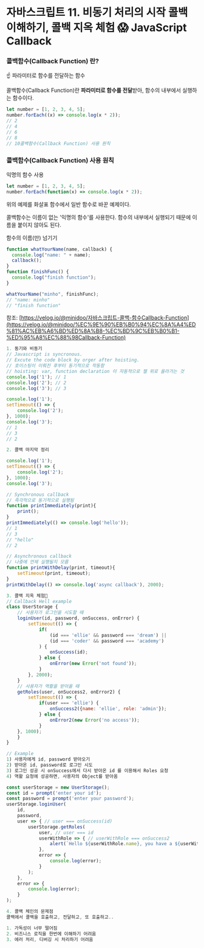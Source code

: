 # 자바스크립트 11. 비동기 처리의 시작 콜백 이해하기, 콜백 지옥 체험 😱 JavaScript Callback

### **콜백함수(Callback Function) 란?**

<aside>
☝ 파라미터로 함수를 전달하는 함수

</aside>

콜백함수(Callback Function)란 **파라미터로 함수를 전달**받아, 함수의 내부에서 실행하는 함수이다.

```jsx
let number = [1, 2, 3, 4, 5];
number.forEach((x) => console.log(x * 2));
// 2
// 4
// 6
// 8
// 10콜백함수(Callback Function) 사용 원칙
```

### **콜백함수(Callback Function) 사용 원칙**

익명의 함수 사용

```jsx
let number = [1, 2, 3, 4, 5];
number.forEach(function(x) => console.log(x * 2));
```

위의 예제를 화살표 함수에서 일반 함수로 바꾼 예제이다.

콜백함수는 이름이 없는 '익명의 함수'를 사용한다. 함수의 내부에서 실행되기 때문에 이름을 붙이지 않아도 된다.

함수의 이름(만) 넘기기

```jsx
function whatYourName(name, callback) {
  console.log("name: " + name);
  callback();
}
function finishFunc() {
  console.log("finish function");
}

whatYourName("minho", finishFunc);
// "name: minho"
// "finish function"
```

참조: [https://velog.io/@minidoo/자바스크립트-콜백-함수Callback-Function](https://velog.io/@minidoo/%EC%9E%90%EB%B0%94%EC%8A%A4%ED%81%AC%EB%A6%BD%ED%8A%B8-%EC%BD%9C%EB%B0%B1-%ED%95%A8%EC%88%98Callback-Function)

```jsx
1. 동기와 비동기
// Javascript is syncronous.
// Excute the code block by orger after hoisting.
// 호이스팅이 이뤄진 후부터 동기적으로 작동함
// hoisting: var, function declaration 이 자동적으로 젤 위로 올라가는 것
console.log('1'); // 1
console.log('2'); // 2
console.log('3'); // 3

console.log('1');
setTimeout(() => {
	console.log('2');
}, 1000);
console.log('3');
// 1
// 3
// 2
```

```jsx
2. 콜백 마지막 정리

console.log('1');
setTimeout(() => {
	console.log('2');
}, 1000);
console.log('3');

// Synchronous callback
// 즉각적으로 동기적으로 실행됨
function printImmediately(print){
	print();
}
printImmediately(() => console.log('hello'));
// 1
// 3
// "hello"
// 2

// Asynchronous callback
// 나중에 언제 실행될지 모름
function printWithDelay(print, timeout){
	setTimeout(print, timeout);
}
printWithDelay(() => console.log('async callback'), 2000);
```

```jsx
3. 콜백 지옥 체험💩
// Callback Hell example
class UserStorage {
	// 사용자가 로그인을 시도할 때
	loginUser(id, password, onSuccess, onError) {
		setTimeout(() => {
			if(
				(id === 'ellie' && password === 'dream') ||
				(id === 'coder' && password === 'academy')
			) {
				onSuccess(id);
			} else {
				onError(new Error('not found'));
			}
		}, 2000);
	}
	// 사용자가 역활을 받아올 때
	getRoles(user, onSuccess2, onError2) {
		setTimeout(() => {
			if(user === 'ellie') {
				onSuccess2({name: 'ellie', role: 'admin'});
			} else {
				onError2(new Error('no access'));
			}
	}, 1000);
	}
}

// Example
1) 사용자에게 id, password 받아오기
2) 받아온 id, password로 로그인 시도
3) 로그인 성공 시 onSuccess에서 다시 받아온 id 를 이용해서 Roles 요청
4) 역활 요청에 성공하면, 사용자의 Object를 받아옴

const userStorage = new UserStorage();
const id = prompt('enter your id');
const password = prompt('enter your password');
userStorage.loginUser(
	id,
	password,
	user => { // user === onSuccess(id)
		userStorage.getRoles(
			user, // user === id
			userWithRole => { // userWithRole === onSuccess2
				alert(`Hello ${userWithRole.name}, you have a ${userWithRole.role} role`)
			},
			error => {
				console.log(error);
			}
		);
	},
	error => {
		console.log(error);
	}
);
```

```jsx
4. 콜백 체인의 문제점
콜백에서 콜백을 호출하고, 전달하고, 또 호출하고..

1. 가독성이 너무 떨어짐
2. 비즈니스 로직을 한번에 이해하기 어려움
3. 에러 처리, 디버깅 시 처리하기 어려움
```
